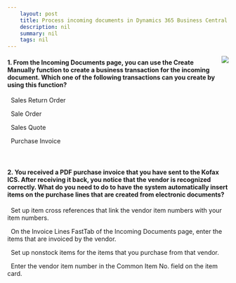 ```yaml
---
    layout: post
    title: Process incoming documents in Dynamics 365 Business Central  
    description: nil
    summary: nil
    tags: nil
---
```



 <a target="_blank" href="https://docs.microsoft.com/en-us/learn/modules/incoming-documents-dynamics-365-business-central/5-check/"><i class="fas fa-external-link-alt"></i> </a>
 <img align="right" src="https://docs.microsoft.com/en-us/learn/achievements/incoming-documents-dynamics-365-business-central.svg">
####  1. From the Incoming Documents page, you can use the Create Manually function to create a business transaction for the incoming document. Which one of the following transactions can you create by using this function?


<i class='far fa-square'></i> &nbsp;&nbsp;Sales Return Order

<i class='far fa-square'></i> &nbsp;&nbsp;Sale Order

<i class='far fa-square'></i> &nbsp;&nbsp;Sales Quote

<i class='fas fa-check-square' style='color: Dodgerblue;'></i> &nbsp;&nbsp;Purchase Invoice
<br />
<br />
<br />

####  2. You received a PDF purchase invoice that you have sent to the Kofax ICS. After receiving it back, you notice that the vendor is recognized correctly. What do you need to do to have the system automatically insert items on the purchase lines that are created from electronic documents?


<i class='fas fa-check-square' style='color: Dodgerblue;'></i> &nbsp;&nbsp;Set up item cross references that link the vendor item numbers with your item numbers.

<i class='far fa-square'></i> &nbsp;&nbsp;On the Invoice Lines FastTab of the Incoming Documents page, enter the items that are invoiced by the vendor.

<i class='far fa-square'></i> &nbsp;&nbsp;Set up nonstock items for the items that you purchase from that vendor.

<i class='far fa-square'></i> &nbsp;&nbsp;Enter the vendor item number in the Common Item No. field on the item card.
<br />
<br />
<br />
